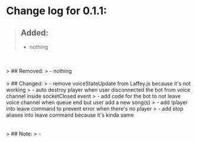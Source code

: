 # Change log for 0.1.1:
> ## Added:
> - nothing
<br>
<br>
> ## Removed:
> - nothing
<br>
<br>
> ## Changed:
> - remove voiceStateUpdate from Laffey.js because it's not working
> - auto destroy player when user disconnected the bot from voice channel inside socketClosed event
> - add code for the bot to not leave voice channel when queue end but user add a new song(s)
> - add !player into leave command to prevent error when there's no player
> - add stop aliases into leave command because it's kinda same
<br>
<br>
<br>
> ## Note:
> - 